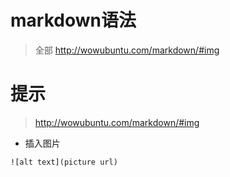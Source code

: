 # markdown语法
> 全部 http://wowubuntu.com/markdown/#img

# 提示
> http://wowubuntu.com/markdown/#img
* 插入图片
```
![alt text](picture url)
```
